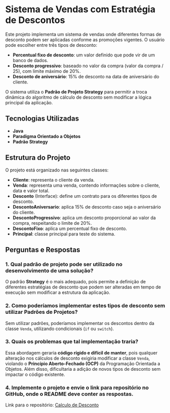 # Sistema de Vendas com Estratégia de Descontos

Este projeto implementa um sistema de vendas onde diferentes formas de desconto podem ser aplicadas conforme as promoções vigentes. O usuário pode escolher entre três tipos de desconto:

- **Percentual fixo de desconto**: um valor definido que pode vir de um banco de dados.
- **Desconto progressivo**: baseado no valor da compra (valor da compra / 25), com limite máximo de 20%.
- **Desconto de aniversário**: 15% de desconto na data de aniversário do cliente.

O sistema utiliza o **Padrão de Projeto Strategy** para permitir a troca dinâmica do algoritmo de cálculo de desconto sem modificar a lógica principal da aplicação.

## Tecnologias Utilizadas
- **Java**
- **Paradigma Orientado a Objetos**
- **Padrão Strategy**

## Estrutura do Projeto

O projeto está organizado nas seguintes classes:

- **Cliente**: representa o cliente da venda.
- **Venda**: representa uma venda, contendo informações sobre o cliente, data e valor total.
- **Desconto** (Interface): define um contrato para os diferentes tipos de desconto.
- **DescontoAniversario**: aplica 15% de desconto caso seja o aniversário do cliente.
- **DescontoProgressivo**: aplica um desconto proporcional ao valor da compra, respeitando o limite de 20%.
- **DescontoFixo**: aplica um percentual fixo de desconto.
- **Principal**: classe principal para teste do sistema.

## Perguntas e Respostas

### 1. Qual padrão de projeto pode ser utilizado no desenvolvimento de uma solução?
O padrão **Strategy** é o mais adequado, pois permite a definição de diferentes estratégias de desconto que podem ser alteradas em tempo de execução sem modificar a estrutura da aplicação.

### 2. Como poderíamos implementar estes tipos de desconto sem utilizar Padrões de Projetos?
Sem utilizar padrões, poderíamos implementar os descontos dentro da classe `Venda`, utilizando condicionais (`if` ou `switch`).

### 3. Quais os problemas que tal implementação traria?
Essa abordagem geraria **código rígido e difícil de manter**, pois qualquer alteração nos cálculos de desconto exigiria modificar a classe `Venda`, violando o **Princípio Aberto-Fechado (OCP)** da Programação Orientada a Objetos. Além disso, dificultaria a adição de novos tipos de desconto sem impactar o código existente.

### 4. Implemente o projeto e envie o link para repositório no GitHub, onde o README deve conter as respostas.
Link para o repositório: [Calculo de Desconto](https://github.com/hemmerson/DescontoStrategy)

